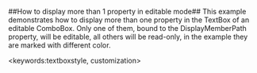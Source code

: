##How to display more than 1 property in editable mode##
This example demonstrates how to display more than one property in the TextBox of an editable ComboBox. Only one of them, bound to the DisplayMemberPath property, will be editable, all others will be read-only, in the example they are marked with different color.

<keywords:textboxstyle, customization>